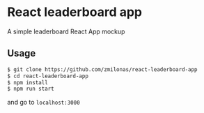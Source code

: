 # React leaderboard app

A simple leaderboard React App mockup

## Usage


```bash session
$ git clone https://github.com/zmilonas/react-leaderboard-app
$ cd react-leaderboard-app
$ npm install
$ npm run start
```

and go to `localhost:3000`
